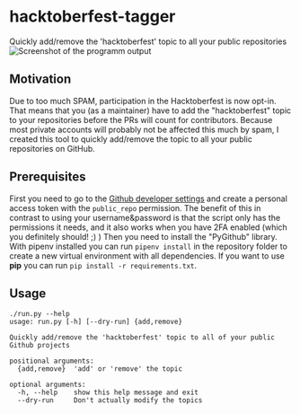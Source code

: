 # hacktoberfest-tagger
Quickly add/remove the 'hacktoberfest' topic to all your public repositories
![Screenshot of the programm output](screenshot.png)

## Motivation
Due to too much SPAM, participation in the Hacktoberfest is now opt-in. That means that you (as a maintainer) have to
add the "hacktoberfest" topic to your repositories before the PRs will count for contributors.  Because most private
accounts will probably not be affected this much by spam, I created this tool to quickly add/remove the topic to all
your public repositories on GitHub.

## Prerequisites
First you need to go to the [Github developer settings](https://github.com/settings/tokens) and create a personal
access token with the `public_repo` permission. The benefit of this in contrast to using your username&password is that
the script only has the permissions it needs, and it also works when you have 2FA enabled (which you definitely should! ;)
) Then you need to install the "PyGithub" library. With pipenv installed you can run `pipenv install` in the repository
folder to create a new virtual environment with all dependencies. If you want to use **pip** you can run `pip install -r requirements.txt`.

## Usage
```
./run.py --help
usage: run.py [-h] [--dry-run] {add,remove}

Quickly add/remove the 'hacktoberfest' topic to all of your public Github projects

positional arguments:
  {add,remove}  'add' or 'remove' the topic

optional arguments:
  -h, --help    show this help message and exit
  --dry-run     Don't actually modify the topics
```
